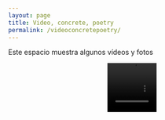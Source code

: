 ```yaml
---
layout: page
title: Video, concrete, poetry
permalink: /videoconcretepoetry/
---
```



Este espacio muestra algunos vídeos y fotos 


<div align = "center" class="myvideo">
<video controls muted style="display:block;  width: 100; height: 100;" autoplay controls loop="loop">
<source src="/images/Concretepoetry2.mp4" /></video>
</div>





